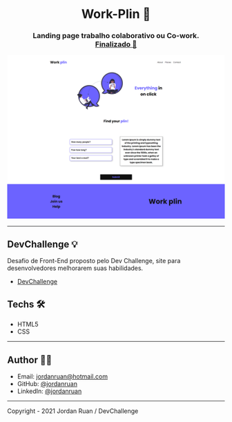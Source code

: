 <h1 align="center">Work-Plin 💼</h1>
<h3 align="center">Landing page trabalho colaborativo ou Co-work.<br>
<a href="https://jordanruan.github.io/work-plin/">Finalizado 🚀</a>
  
</h3>




![banner](https://github.com/jordanruan/work-plin/blob/main/img/modelo-desktop.png?raw=true)

---

## DevChallenge 💡

Desafio de Front-End proposto pelo Dev Challenge, site para desenvolvedores melhorarem suas habilidades.

- <a href="https://devchallenge.com.br/challenges/5ec9a7fc10e94a38493d3910/details">DevChallenge</a>

## Techs 🛠

- HTML5
- CSS

---

## Author 👨‍💻

- Email: jordanruan@hotmail.com
- GitHub: [@jordanruan](https://github.com/jordanruan)
- LinkedIn: [@jordanruan](https://linkedin.com/in/jordanruan)

---

Copyright - 2021 Jordan Ruan / DevChallenge
